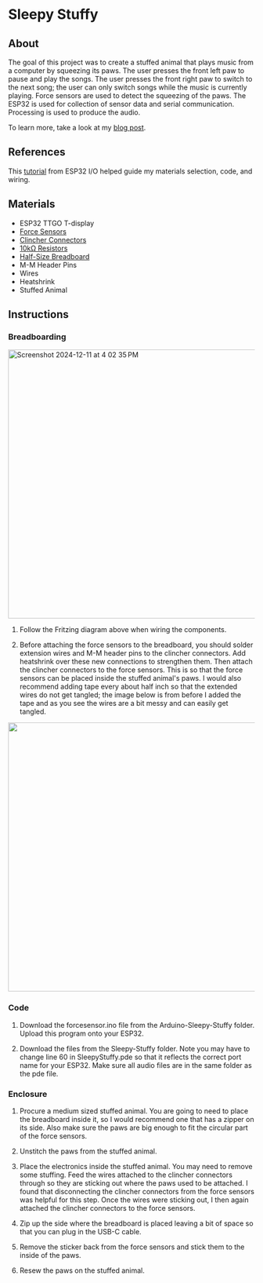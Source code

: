 # Sleepy Stuffy

## About 
The goal of this project was to create a stuffed animal that plays music from a computer by squeezing its paws. The user presses the front left paw to pause and play the songs. The user presses the front right paw to switch to the next song; the user can only switch songs while the music is currently playing. Force sensors are used to detect the squeezing of the paws. The ESP32 is used for collection of sensor data and serial communication. Processing is used to produce the audio. 

To learn more, take a look at my [blog post](https://diamond-bovid-ab4.notion.site/Sleepy-Stuffy-159f9793688a8057ae60ee97d9da9bd6?pvs=4).

## References 
This [tutorial](https://esp32io.com/tutorials/esp32-force-sensor) from ESP32 I/O helped guide my materials selection, code, and wiring. 

## Materials 
+ ESP32 TTGO T-display
+ [Force Sensors](https://www.amazon.com/dp/B0D2K6TVLT?&linkCode=sl1&tag=zlufy-20&linkId=26d261d15dd229a10de99e30bdbb5997&language=en_US&ref_=as_li_ss_tl)
+ [Clincher Connectors](https://www.sparkfun.com/products/14195)
+ [10kΩ Resistors](https://www.sparkfun.com/products/11508) 
+ [Half-Size Breadboard](https://www.amazon.com/DIYables-Half-Size-Breadboard-Arduino-Raspberry/dp/B0BXKM8DQ8?ref_=ast_sto_dp&th=1&psc=1)
+ M-M Header Pins
+ Wires
+ Heatshrink
+ Stuffed Animal

## Instructions 

### Breadboarding 
<img width="548" alt="Screenshot 2024-12-11 at 4 02 35 PM" src="https://github.com/user-attachments/assets/7ec8a20e-09b0-4042-a159-6e0d4e961e32" />

1. Follow the Fritzing diagram above when wiring the components.
   
2. Before attaching the force sensors to the breadboard, you should solder extension wires and M-M header pins to the clincher connectors. Add heatshrink over these new connections to strengthen them. Then attach the clincher connectors to the force sensors. This is so that the force sensors can be placed inside the stuffed animal's paws. I would also recommend adding tape every about half inch so that the extended wires do not get tangled; the image below is from before I added the tape and as you see the wires are a bit messy and can easily get tangled. 
<img width="548"  src="https://github.com/user-attachments/assets/54283929-688b-4f3b-a3da-86e77b30c3d2" />

### Code 
1. Download the forcesensor.ino file from the Arduino-Sleepy-Stuffy folder. Upload this program onto your ESP32.

2. Download the files from the Sleepy-Stuffy folder. Note you may have to change line 60 in SleepyStuffy.pde so that it reflects the correct port name for your ESP32. Make sure all audio files are in the same folder as the pde file.

### Enclosure 
1. Procure a medium sized stuffed animal. You are going to need to place the breadboard inside it, so I would recommend one that has a zipper on its side. Also make sure the paws are big enough to fit the circular part of the force sensors.
   
2. Unstitch the paws from the stuffed animal.

3. Place the electronics inside the stuffed animal. You may need to remove some stuffing. Feed the wires attached to the clincher connectors through so they are sticking out where the paws used to be attached. I found that disconnecting the clincher connectors from the force sensors was helpful for this step. Once the wires were sticking out, I then again attached the clincher connectors to the force sensors.

4. Zip up the side where the breadboard is placed leaving a bit of space so that you can plug in the USB-C cable.

5. Remove the sticker back from the force sensors and stick them to the inside of the paws.

6. Resew the paws on the stuffed animal.


